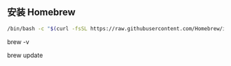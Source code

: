 

## 安装 Homebrew


```bash
/bin/bash -c "$(curl -fsSL https://raw.githubusercontent.com/Homebrew/install/HEAD/install.sh)"
```

brew -v

brew update